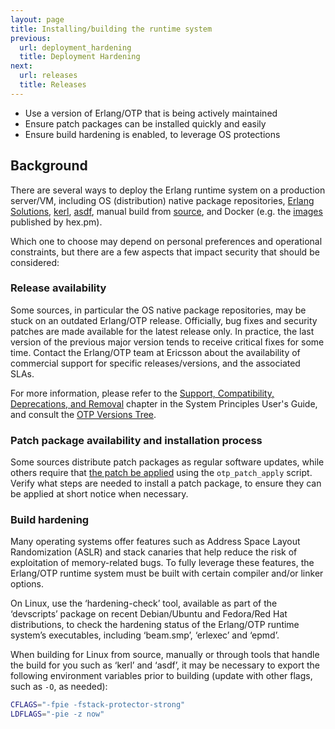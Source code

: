 ```yaml
---
layout: page
title: Installing/building the runtime system
previous:
  url: deployment_hardening
  title: Deployment Hardening
next:
  url: releases
  title: Releases
---
```


* Use a version of Erlang/OTP that is being actively maintained
* Ensure patch packages can be installed quickly and easily
* Ensure build hardening is enabled, to leverage OS protections

## Background

There are several ways to deploy the Erlang runtime system on a production server/VM, including OS (distribution) native package repositories, [Erlang Solutions](https://www.erlang-solutions.com/resources/download.html), [kerl](https://github.com/kerl/kerl), [asdf](https://asdf-vm.com/), manual build from [source](https://github.com/erlang/otp), and Docker (e.g. the [images](https://hub.docker.com/u/hexpm) published by hex.pm).

Which one to choose may depend on personal preferences and operational constraints, but there are a few aspects that impact security that should be considered:

### Release availability

Some sources, in particular the OS native package repositories, may be stuck on an outdated Erlang/OTP release. Officially, bug fixes and security patches are made available for the latest release only. In practice, the last version of the previous major version tends to receive critical fixes for some time. Contact the Erlang/OTP team at Ericsson about the availability of commercial support for specific releases/versions, and the associated SLAs.

For more information, please refer to the [Support, Compatibility, Deprecations, and Removal](https://erlang.org/doc/system_principles/misc.html) chapter in the System Principles User's Guide, and consult the [OTP Versions Tree](http://erlang.org/download/otp_versions_tree.html).

### Patch package availability and installation process

Some sources distribute patch packages as regular software updates, while others require that [the patch be applied](https://github.com/erlang/otp/blob/master/HOWTO/OTP-PATCH-APPLY.md) using the `otp_patch_apply` script. Verify what steps are needed to install a patch package, to ensure they can be applied at short notice when necessary.

### Build hardening

Many operating systems offer features such as Address Space Layout Randomization (ASLR) and stack canaries that help reduce the risk of exploitation of memory-related bugs. To fully leverage these features, the Erlang/OTP runtime system must be built with certain compiler and/or linker options.

On Linux, use the ‘hardening-check’ tool, available as part of the ‘devscripts’ package on recent Debian/Ubuntu and Fedora/Red Hat distributions, to check the hardening status of the Erlang/OTP runtime system’s executables, including ‘beam.smp’, ‘erlexec’ and ‘epmd’.

When building for Linux from source, manually or through tools that handle the build for you such as ‘kerl’ and ‘asdf’, it may be necessary to export the following environment variables prior to building (update with other flags, such as `-O`, as needed):

```bash
CFLAGS="-fpie -fstack-protector-strong"
LDFLAGS="-pie -z now" 
```
